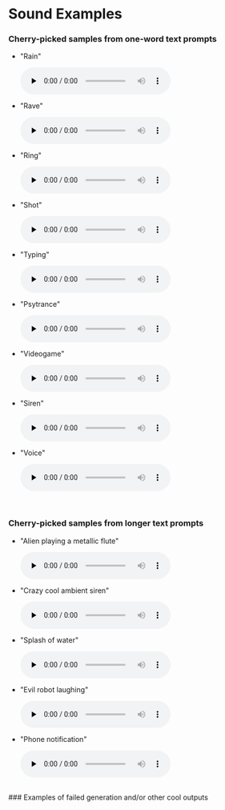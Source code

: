 # Sound Examples
 
### Cherry-picked samples from one-word text prompts 
- "Rain"

  <audio controls preload="none" src="{{ site.baseurl }}/assets/rain.wav"
 type="audio/wav"> </audio>
 
 
 - "Rave"
 
   <audio controls preload="none" src="{{ site.baseurl }}/assets/rave.wav"
 type="audio/wav"> </audio>
 
 
 - "Ring"
 
   <audio controls preload="none" src="{{ site.baseurl }}/assets/ring.wav"
 type="audio/wav"> </audio>
 
 
 - "Shot"
 
   <audio controls preload="none" src="{{ site.baseurl }}/assets/shot.wav"
 type="audio/wav"> </audio>
 
 
 - "Typing"
 
   <audio controls preload="none" src="{{ site.baseurl }}/assets/typing.wav"
 type="audio/wav"> </audio>
 
 
 - "Psytrance"
 
   <audio controls preload="none" src="{{ site.baseurl }}/assets/psytrance.wav"
 type="audio/wav"> </audio>
 
 
 - "Videogame"
 
   <audio controls preload="none" src="{{ site.baseurl }}/assets/videogame.wav"
 type="audio/wav"> </audio>
 
 
 - "Siren"
 
   <audio controls preload="none" src="{{ site.baseurl }}/assets/siren.wav"
 type="audio/wav"> </audio>
 
 
 - "Voice"
 
   <audio controls preload="none" src="{{ site.baseurl }}/assets/voice.wav"
 type="audio/wav"> </audio>

<br />

### Cherry-picked samples from longer text prompts 
- "Alien playing a metallic flute"
 
   <audio controls preload="none" src="{{ site.baseurl }}/assets/alien metallic flute.wav"
 type="audio/wav"> </audio>
 
 
- "Crazy cool ambient siren"
 
   <audio controls preload="none" src="{{ site.baseurl }}/assets/crazy cool ambient siren.wav"
 type="audio/wav"> </audio>
 
 
- "Splash of water"
 
   <audio controls preload="none" src="{{ site.baseurl }}/assets/splash_water.wav"
 type="audio/wav"> </audio>
 
 
- "Evil robot laughing"
 
   <audio controls preload="none" src="{{ site.baseurl }}/assets/robot evil laughing.wav"
 type="audio/wav"> </audio>
 
 
- "Phone notification"
 
   <audio controls preload="none" src="{{ site.baseurl }}/assets/phone_notification.wav"
 type="audio/wav"> </audio>

<br />
### Examples of failed generation and/or other cool outputs
